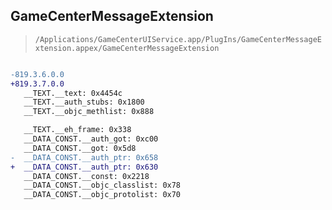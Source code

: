 ## GameCenterMessageExtension

> `/Applications/GameCenterUIService.app/PlugIns/GameCenterMessageExtension.appex/GameCenterMessageExtension`

```diff

-819.3.6.0.0
+819.3.7.0.0
   __TEXT.__text: 0x4454c
   __TEXT.__auth_stubs: 0x1800
   __TEXT.__objc_methlist: 0x888

   __TEXT.__eh_frame: 0x338
   __DATA_CONST.__auth_got: 0xc00
   __DATA_CONST.__got: 0x5d8
-  __DATA_CONST.__auth_ptr: 0x658
+  __DATA_CONST.__auth_ptr: 0x630
   __DATA_CONST.__const: 0x2218
   __DATA_CONST.__objc_classlist: 0x78
   __DATA_CONST.__objc_protolist: 0x70

```

